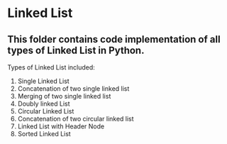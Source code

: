 # Linked List

## This folder contains code implementation of all types of Linked List in Python.

Types of Linked List included:
1. Single Linked List
2. Concatenation of two single linked list
3. Merging of two single linked list
4. Doubly linked List
5. Circular Linked List
6. Concatenation of two circular linked list
7. Linked List with Header Node
8. Sorted Linked List
